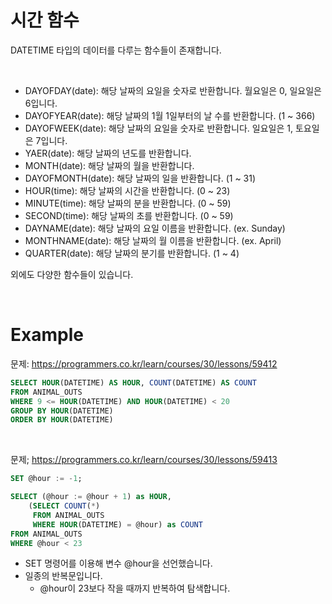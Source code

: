 # 시간 함수

DATETIME 타입의 데이터를 다루는 함수들이 존재합니다.

<BR>

* DAYOFDAY(date): 해당 날짜의 요일을 숫자로 반환합니다. 월요일은 0, 일요일은 6입니다.
* DAYOFYEAR(date): 해당 날짜의 1월 1일부터의 날 수를 반환합니다. (1 ~ 366)
* DAYOFWEEK(date): 해당 날짜의 요일을 숫자로 반환합니다. 일요일은 1, 토요일은 7입니다.
* YAER(date): 해당 날짜의 년도를 반환합니다.
* MONTH(date): 해당 날짜의 월을 반환합니다.
* DAYOFMONTH(date): 해당 날짜의 일을 반환합니다. (1 ~ 31)
* HOUR(time): 해당 날짜의 시간을 반환합니다. (0 ~ 23)
* MINUTE(time): 해당 날짜의 분을 반환합니다. (0 ~ 59)
* SECOND(time): 해당 날짜의 초를 반환합니다. (0 ~ 59)
* DAYNAME(date): 해당 날짜의 요일 이름을 반환합니다. (ex. Sunday)
* MONTHNAME(date): 해당 날짜의 월 이름을 반환합니다. (ex. April)
* QUARTER(date): 해당 날짜의 분기를 반환합니다. (1 ~ 4)

외에도 다양한 함수들이 있습니다.

<BR>

# Example

문제: https://programmers.co.kr/learn/courses/30/lessons/59412

```SQL
SELECT HOUR(DATETIME) AS HOUR, COUNT(DATETIME) AS COUNT
FROM ANIMAL_OUTS
WHERE 9 <= HOUR(DATETIME) AND HOUR(DATETIME) < 20
GROUP BY HOUR(DATETIME)
ORDER BY HOUR(DATETIME)
```

<BR>

문제; https://programmers.co.kr/learn/courses/30/lessons/59413

```SQL
SET @hour := -1;

SELECT (@hour := @hour + 1) as HOUR,
	(SELECT COUNT(*) 
     FROM ANIMAL_OUTS 
     WHERE HOUR(DATETIME) = @hour) as COUNT
FROM ANIMAL_OUTS
WHERE @hour < 23
```

* SET 명령어를 이용해 변수 @hour을 선언했습니다.
* 일종의 반복문입니다.
  * @hour이 23보다 작을 때까지 반복하여 탐색합니다.